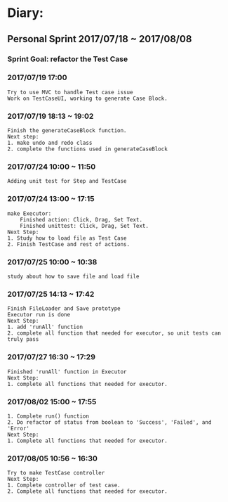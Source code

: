 # Diary:

## Personal Sprint 2017/07/18 ~ 2017/08/08
### Sprint Goal: refactor the Test Case
### 2017/07/19 17:00
    Try to use MVC to handle Test case issue
    Work on TestCaseUI, working to generate Case Block.

### 2017/07/19 18:13 ~ 19:02
    Finish the generateCaseBlock function.
    Next step:
    1. make undo and redo class
    2. complete the functions used in generateCaseBlock

### 2017/07/24 10:00 ~ 11:50
    Adding unit test for Step and TestCase

### 2017/07/24 13:00 ~ 17:15
    make Executor:
        Finished action: Click, Drag, Set Text.
        Finished unittest: Click, Drag, Set Text.
    Next Step:
    1. Study how to load file as Test Case
    2. Finish TestCase and rest of actions.

### 2017/07/25 10:00 ~ 10:38
    study about how to save file and load file

### 2017/07/25 14:13 ~ 17:42
    Finish FileLoader and Save prototype
    Executor run is done
    Next Step:
    1. add 'runAll' function
    2. complete all function that needed for executor, so unit tests can truly pass

### 2017/07/27 16:30 ~ 17:29
    Finished 'runAll' function in Executor
    Next Step:
    1. complete all functions that needed for executor.

### 2017/08/02 15:00 ~ 17:55
    1. Complete run() function
    2. Do refactor of status from boolean to 'Success', 'Failed', and 'Error'
    Next Step:
    1. Complete all functions that needed for executor.

### 2017/08/05 10:56 ~ 16:30
    Try to make TestCase controller
    Next Step:
    1. Complete controller of test case.
    2. Complete all functions that needed for executor.
